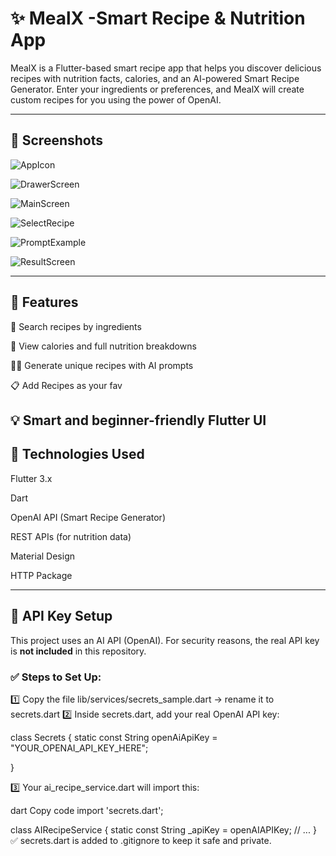 # ✨ MealX -Smart Recipe & Nutrition App

MealX is a Flutter-based smart recipe app that helps you discover delicious recipes with nutrition facts, calories, and an AI-powered Smart Recipe Generator. Enter your ingredients or preferences, and MealX will create custom recipes for you using the power of OpenAI.

---

## 📱 Screenshots


![AppIcon](screenshots/app_icon.jpg)

![DrawerScreen](screenshots/drawer_screen.jpg)

![MainScreen](screenshots/main_screen.jpg)


![SelectRecipe](/screenshots/select_recipe.jpg)


![PromptExample](screenshots/example_prompt.jpg)


![ResultScreen](screenshots/result_screen.jpg)


---

## 🚀 Features

🍲 Search recipes by ingredients

🧮 View calories and full nutrition breakdowns

🧑‍🍳 Generate unique recipes with AI prompts

📋 Add Recipes as your fav

💡 Smart and beginner-friendly Flutter UI
---

## 🔧 Technologies Used

Flutter 3.x

Dart

OpenAI API (Smart Recipe Generator)

REST APIs (for nutrition data)

Material Design

HTTP Package

---

## 🔐 API Key Setup

This project uses an AI API (OpenAI). For security reasons, the real API key is **not included** in this repository.

### ✅ Steps to Set Up:

1️⃣ Copy the file lib/services/secrets_sample.dart → rename it to secrets.dart
2️⃣ Inside secrets.dart, add your real OpenAI API key:

class Secrets {
  static const String openAiApiKey =
  "YOUR_OPENAI_API_KEY_HERE";
      
}

3️⃣ Your ai_recipe_service.dart will import this:

dart
Copy code
import 'secrets.dart';

class AIRecipeService {
  static const String _apiKey = openAIAPIKey;
  // ...
}
✅ secrets.dart is added to .gitignore to keep it safe and private.

